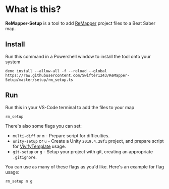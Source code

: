 # What is this?

**ReMapper-Setup** is a tool to add [ReMapper](https://github.com/Swifter1243/ReMapper) project files to a Beat Saber map.

## Install

Run this command in a Powershell window to install the tool onto your system
```
deno install --allow-all -f --reload --global https://raw.githubusercontent.com/Swifter1243/ReMapper-Setup/master/setup/rm_setup.ts
```

## Run

Run this in your VS-Code terminal to add the files to your map
```
rm_setup
```

There's also some flags you can set:
- `multi-diff` or `m` - Prepare script for difficulties.
- `unity-setup` or `u` - Create a Unity `2019.4.28f1` project, and prepare script for [VivifyTemplate](https://github.com/Swifter1243/VivifyTemplate) usage.
- `git-setup` or `g` - Setup your project with git, creating an appropriate `.gitignore`.

You can use as many of these flags as you'd like. Here's an example for flag usage:
```
rm_setup m g
```
